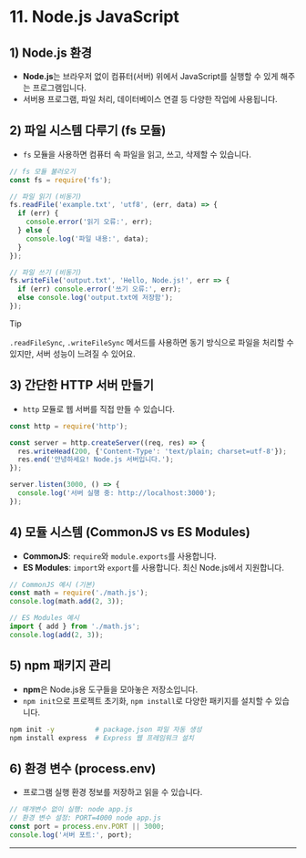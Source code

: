 # 11. Node.js JavaScript

## 1) Node.js 환경
- **Node.js**는 브라우저 없이 컴퓨터(서버) 위에서 JavaScript를 실행할 수 있게 해주는 프로그램입니다.
- 서버용 프로그램, 파일 처리, 데이터베이스 연결 등 다양한 작업에 사용됩니다.

## 2) 파일 시스템 다루기 (fs 모듈)
- `fs` 모듈을 사용하면 컴퓨터 속 파일을 읽고, 쓰고, 삭제할 수 있습니다.

```javascript
// fs 모듈 불러오기
const fs = require('fs');

// 파일 읽기 (비동기)
fs.readFile('example.txt', 'utf8', (err, data) => {
  if (err) {
    console.error('읽기 오류:', err);
  } else {
    console.log('파일 내용:', data);
  }
});

// 파일 쓰기 (비동기)
fs.writeFile('output.txt', 'Hello, Node.js!', err => {
  if (err) console.error('쓰기 오류:', err);
  else console.log('output.txt에 저장함');
});
```  

> [!TIP]
> `.readFileSync`, `.writeFileSync` 메서드를 사용하면 동기 방식으로 파일을 처리할 수 있지만, 서버 성능이 느려질 수 있어요.

## 3) 간단한 HTTP 서버 만들기
- `http` 모듈로 웹 서버를 직접 만들 수 있습니다.

```javascript
const http = require('http');

const server = http.createServer((req, res) => {
  res.writeHead(200, {'Content-Type': 'text/plain; charset=utf-8'});
  res.end('안녕하세요! Node.js 서버입니다.');
});

server.listen(3000, () => {
  console.log('서버 실행 중: http://localhost:3000');
});
```

## 4) 모듈 시스템 (CommonJS vs ES Modules)
- **CommonJS**: `require`와 `module.exports`를 사용합니다.
- **ES Modules**: `import`와 `export`를 사용합니다. 최신 Node.js에서 지원합니다.

```javascript
// CommonJS 예시 (기본)
const math = require('./math.js');
console.log(math.add(2, 3));

// ES Modules 예시
import { add } from './math.js';
console.log(add(2, 3));
```

## 5) npm 패키지 관리
- **npm**은 Node.js용 도구들을 모아놓은 저장소입니다.
- `npm init`으로 프로젝트 초기화, `npm install`로 다양한 패키지를 설치할 수 있습니다.

```bash
npm init -y          # package.json 파일 자동 생성
npm install express  # Express 웹 프레임워크 설치
```

## 6) 환경 변수 (process.env)
- 프로그램 실행 환경 정보를 저장하고 읽을 수 있습니다.

```javascript
// 매개변수 없이 실행: node app.js
// 환경 변수 설정: PORT=4000 node app.js
const port = process.env.PORT || 3000;
console.log('서버 포트:', port);
```

---